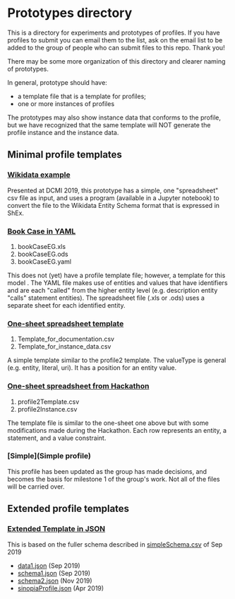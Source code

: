 # Prototypes directory

This is a directory for experiments and prototypes of profiles. If you have profiles to submit you can email them to the list, ask on the email list to be added to the group of people who can submit files to this repo. Thank you!

There may be some more organization of this directory and clearer naming of prototypes. 

In general, prototype should have: 
* a template file that is a template for profiles; 
* one or more instances of profiles

The prototypes may also show instance data that conforms to the profile, but we have recognized that the same template will NOT generate the profile instance and the instance data.

## Minimal profile templates

### [Wikidata example](wikidata_painting)

Presented at DCMI 2019, this prototype has a simple, one "spreadsheet" csv file as input, and uses a program (available in a Jupyter notebook) to convert the file to the Wikidata Entity Schema format that is expressed in ShEx.

### [Book Case in YAML](templateYAML)

1. bookCaseEG.xls
1. bookCaseEG.ods
1. bookCaseEG.yaml

This does not (yet) have a profile template file; however, a template for this model . The YAML file makes use of entities and values that have identifiers and are each "called" from the higher entity level (e.g. description entity "calls" statement entities). The spreadsheet file (.xls or .ods) uses a separate sheet for each identified entity.

### [One-sheet spreadsheet template](bookCase1)

1. Template_for_documentation.csv
1. Template_for_instance_data.csv

A simple template similar to the profile2 template. The valueType is general (e.g. entity, literal, uri). It has a position for an entity value.

### [One-sheet spreadsheet from Hackathon](simpleFromHackathon)

1. profile2Template.csv
1. profile2Instance.csv

The template file is similar to the one-sheet one above but with some modifications made during the Hackathon. Each row represents an entity, a statement, and a value constraint. 

### [Simple](Simple profile)

This profile has been updated as the group has made decisions, and becomes the basis for milestone 1 of the group's work. Not all of the files will be carried over.

## Extended profile templates

### [Extended Template in JSON](extendedTemplateInJSON)

This is based on the fuller schema described in [simpleSchema.csv](/simpleSchema.csv) of Sep 2019
* [data1.json](prototypes/data1.json) (Sep 2019)
* [schema1.json](prototypes/schema1.json) (Sep 2019)
* [schema2.json](prototypes/extendedTemplateInJSON/schema2.json) (Nov 2019)
* [sinopiaProfile.json](prior_art/sinopiaProfile.json) (Apr 2019)
